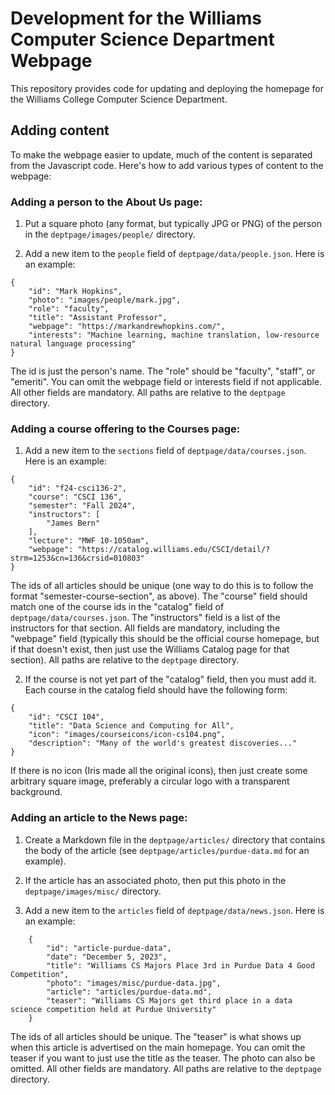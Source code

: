 # Development for the Williams Computer Science Department Webpage

This repository provides code for updating and deploying the homepage for the Williams College Computer Science Department.


## Adding content

To make the webpage easier to update, much of the content is separated from the Javascript code. Here's how to add various types of content to the webpage:

### Adding a person to the About Us page:

1. Put a square photo (any format, but typically JPG or PNG) of the person in the `deptpage/images/people/` directory.

2. Add a new item to the `people` field of `deptpage/data/people.json`. Here is an example:

```
{
    "id": "Mark Hopkins",
    "photo": "images/people/mark.jpg",
    "role": "faculty",
    "title": "Assistant Professor",
    "webpage": "https://markandrewhopkins.com/",
    "interests": "Machine learning, machine translation, low-resource natural language processing"  
}
```

The id is just the person's name. The "role" should be "faculty", "staff", or "emeriti". You can omit the webpage field or interests field if not applicable. All other fields are mandatory. All paths are relative to the `deptpage` directory.


### Adding a course offering to the Courses page:

1. Add a new item to the `sections` field of `deptpage/data/courses.json`. Here is an example:

```
{
    "id": "f24-csci136-2",
    "course": "CSCI 136",
    "semester": "Fall 2024",
    "instructors": [
        "James Bern"
    ],
    "lecture": "MWF 10-1050am",
    "webpage": "https://catalog.williams.edu/CSCI/detail/?strm=1253&cn=136&crsid=010803"
}
```

The ids of all articles should be unique (one way to do this is to follow the format "semester-course-section", as above). The "course" field should match one of the course ids in the "catalog" field of `deptpage/data/courses.json`. The "instructors" field is a list of the instructors for that section. All fields are mandatory, including the "webpage" field (typically this should be the official course homepage, but if that doesn't exist, then just use the Williams Catalog page for that section). All paths are relative to the `deptpage` directory.

2. If the course is not yet part of the "catalog" field, then you must add it. Each course in the catalog field should have the following form:

```
{
    "id": "CSCI 104",
    "title": "Data Science and Computing for All",
    "icon": "images/courseicons/icon-cs104.png",
    "description": "Many of the world's greatest discoveries..."
}
```

If there is no icon (Iris made all the original icons), then just create some arbitrary square image, preferably a circular logo with a transparent background.


### Adding an article to the News page:

1. Create a Markdown file in the `deptpage/articles/` directory that contains the body of the article (see `deptpage/articles/purdue-data.md` for an example).

2. If the article has an associated photo, then put this photo in the `deptpage/images/misc/` directory.

3. Add a new item to the `articles` field of `deptpage/data/news.json`. Here is an example:
```
    {
        "id": "article-purdue-data",
        "date": "December 5, 2023",
        "title": "Williams CS Majors Place 3rd in Purdue Data 4 Good Competition",
        "photo": "images/misc/purdue-data.jpg",
        "article": "articles/purdue-data.md",
        "teaser": "Williams CS Majors get third place in a data science competition held at Purdue University"            
    }
```

The ids of all articles should be unique. The "teaser" is what shows up when this article is advertised on the main homepage. You can omit the teaser if you want to just use the title as the teaser. The photo can also be omitted. All other fields are mandatory. All paths are relative to the `deptpage` directory.





